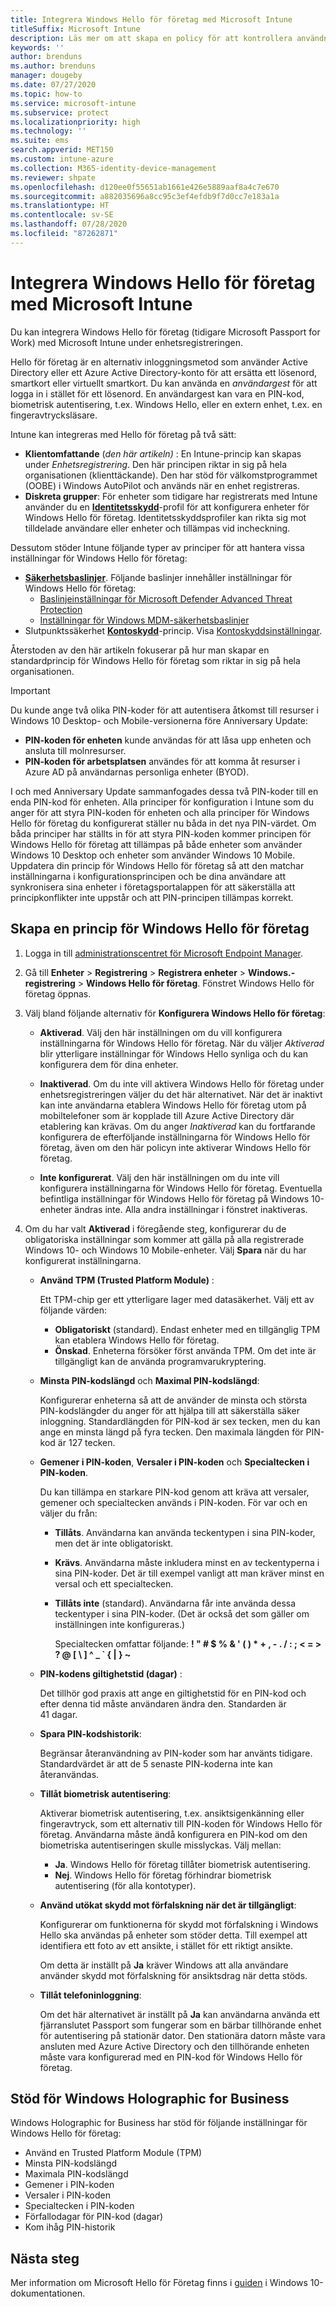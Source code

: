 ```yaml
---
title: Integrera Windows Hello för företag med Microsoft Intune
titleSuffix: Microsoft Intune
description: Läs mer om att skapa en policy för att kontrollera användningen av Windows Hello för företag på hanterade enheter under enhetsregistreringen.
keywords: ''
author: brenduns
ms.author: brenduns
manager: dougeby
ms.date: 07/27/2020
ms.topic: how-to
ms.service: microsoft-intune
ms.subservice: protect
ms.localizationpriority: high
ms.technology: ''
ms.suite: ems
search.appverid: MET150
ms.custom: intune-azure
ms.collection: M365-identity-device-management
ms.reviewer: shpate
ms.openlocfilehash: d120ee0f55651ab1661e426e5889aaf8a4c7e670
ms.sourcegitcommit: a882035696a8cc95c3ef4efdb9f7d0cc7e183a1a
ms.translationtype: HT
ms.contentlocale: sv-SE
ms.lasthandoff: 07/28/2020
ms.locfileid: "87262871"
---
```

# <a name="integrate-windows-hello-for-business-with-microsoft-intune"></a>Integrera Windows Hello för företag med Microsoft Intune  

Du kan integrera Windows Hello för företag (tidigare Microsoft Passport for Work) med Microsoft Intune under enhetsregistreringen.

Hello för företag är en alternativ inloggningsmetod som använder Active Directory eller ett Azure Active Directory-konto för att ersätta ett lösenord, smartkort eller virtuellt smartkort. Du kan använda en *användargest* för att logga in i stället för ett lösenord. En användargest kan vara en PIN-kod, biometrisk autentisering, t.ex. Windows Hello, eller en extern enhet, t.ex. en fingeravtrycksläsare.

Intune kan integreras med Hello för företag på två sätt:

- **Klientomfattande** (*den här artikeln)* : En Intune-princip kan skapas under *Enhetsregistrering*. Den här principen riktar in sig på hela organisationen (klienttäckande). Den har stöd för välkomstprogrammet (OOBE) i Windows AutoPilot och används när en enhet registreras.
- **Diskreta grupper**: För enheter som tidigare har registrerats med Intune använder du en [**Identitetsskydd**](../protect/identity-protection-configure.md)-profil för att konfigurera enheter för Windows Hello för företag. Identitetsskyddsprofiler kan rikta sig mot tilldelade användare eller enheter och tillämpas vid incheckning.

Dessutom stöder Intune följande typer av principer för att hantera vissa inställningar för Windows Hello för företag:

- [**Säkerhetsbaslinjer**](../protect/security-baselines.md). Följande baslinjer innehåller inställningar för Windows Hello för företag:
  - [Baslinjeinställningar för Microsoft Defender Advanced Threat Protection](../protect/security-baseline-settings-defender-atp.md#windows-hello-for-business)
  - [Inställningar för Windows MDM-säkerhetsbaslinjer](../protect/security-baseline-settings-mdm-all.md#windows-hello-for-business)
- Slutpunktssäkerhet [**Kontoskydd**](../protect/endpoint-security-account-protection-policy.md)-princip. Visa [Kontoskyddsinställningar](../protect/endpoint-security-account-protection-profile-settings.md#account-protection).

Återstoden av den här artikeln fokuserar på hur man skapar en standardprincip för Windows Hello för företag som riktar in sig på hela organisationen.

> [!IMPORTANT]
> Du kunde ange två olika PIN-koder för att autentisera åtkomst till resurser i Windows 10 Desktop- och Mobile-versionerna före Anniversary Update:
>
> - **PIN-koden för enheten** kunde användas för att låsa upp enheten och ansluta till molnresurser.
> - **PIN-koden för arbetsplatsen** användes för att komma åt resurser i Azure AD på användarnas personliga enheter (BYOD).
> 
> I och med Anniversary Update sammanfogades dessa två PIN-koder till en enda PIN-kod för enheten.
> Alla principer för konfiguration i Intune som du anger för att styra PIN-koden för enheten och alla principer för Windows Hello för företag du konfigurerat ställer nu båda in det nya PIN-värdet.
> Om båda principer har ställts in för att styra PIN-koden kommer principen för Windows Hello för företag att tillämpas på både enheter som använder Windows 10 Desktop och enheter som använder Windows 10 Mobile.
> Uppdatera din princip för Windows Hello för företag så att den matchar inställningarna i konfigurationsprincipen och be dina användare att synkronisera sina enheter i företagsportalappen för att säkerställa att principkonflikter inte uppstår och att PIN-principen tillämpas korrekt.



## <a name="create-a-windows-hello-for-business-policy"></a>Skapa en princip för Windows Hello för företag

1. Logga in till [administrationscentret för Microsoft Endpoint Manager](https://go.microsoft.com/fwlink/?linkid=2109431).

2. Gå till **Enheter** >  **Registrering** > **Registrera enheter** > **Windows.-registrering** > **Windows Hello för företag**. Fönstret Windows Hello för företag öppnas.

3. Välj bland följande alternativ för **Konfigurera Windows Hello för företag**:

     - **Aktiverad**. Välj den här inställningen om du vill konfigurera inställningarna för Windows Hello för företag.  När du väljer *Aktiverad* blir ytterligare inställningar för Windows Hello synliga och du kan konfigurera dem för dina enheter.

    - **Inaktiverad**. Om du inte vill aktivera Windows Hello för företag under enhetsregistreringen väljer du det här alternativet. När det är inaktivt kan inte användarna etablera Windows Hello för företag utom på mobiltelefoner som är kopplade till Azure Active Directory där etablering kan krävas. Om du anger *Inaktiverad* kan du fortfarande konfigurera de efterföljande inställningarna för Windows Hello för företag, även om den här policyn inte aktiverar Windows Hello för företag.

    - **Inte konfigurerat**. Välj den här inställningen om du inte vill konfigurera inställningarna för Windows Hello för företag. Eventuella befintliga inställningar för Windows Hello för företag på Windows 10-enheter ändras inte. Alla andra inställningar i fönstret inaktiveras.

4. Om du har valt **Aktiverad** i föregående steg, konfigurerar du de obligatoriska inställningar som kommer att gälla på alla registrerade Windows 10- och Windows 10 Mobile-enheter. Välj **Spara** när du har konfigurerat inställningarna.

   - **Använd TPM (Trusted Platform Module)** :

     Ett TPM-chip ger ett ytterligare lager med datasäkerhet. Välj ett av följande värden:

     - **Obligatoriskt** (standard). Endast enheter med en tillgänglig TPM kan etablera Windows Hello för företag.
     - **Önskad**. Enheterna försöker först använda TPM. Om det inte är tillgängligt kan de använda programvarukryptering.

   - **Minsta PIN-kodslängd** och **Maximal PIN-kodslängd**:

     Konfigurerar enheterna så att de använder de minsta och största PIN-kodslängder du anger för att hjälpa till att säkerställa säker inloggning. Standardlängden för PIN-kod är sex tecken, men du kan ange en minsta längd på fyra tecken. Den maximala längden för PIN-kod är 127 tecken.

   - **Gemener i PIN-koden**, **Versaler i PIN-koden** och **Specialtecken i PIN-koden**.

     Du kan tillämpa en starkare PIN-kod genom att kräva att versaler, gemener och specialtecken används i PIN-koden. För var och en väljer du från:

     - **Tillåts**. Användarna kan använda teckentypen i sina PIN-koder, men det är inte obligatoriskt.

     - **Krävs**. Användarna måste inkludera minst en av teckentyperna i sina PIN-koder. Det är till exempel vanligt att man kräver minst en versal och ett specialtecken.

     - **Tillåts inte** (standard). Användarna får inte använda dessa teckentyper i sina PIN-koder. (Det är också det som gäller om inställningen inte konfigureras.)

       Specialtecken omfattar följande: **! " # $ % &amp; ' ( ) &#42; + , - . / : ; &lt; = &gt; ? @ [ \ ] ^ _ &#96; { &#124; } ~**

   - **PIN-kodens giltighetstid (dagar)** :

     Det tillhör god praxis att ange en giltighetstid för en PIN-kod och efter denna tid måste användaren ändra den. Standarden är 41 dagar.

   - **Spara PIN-kodshistorik**:

     Begränsar återanvändning av PIN-koder som har använts tidigare. Standardvärdet är att de 5 senaste PIN-koderna inte kan återanvändas.

   - **Tillåt biometrisk autentisering**:

     Aktiverar biometrisk autentisering, t.ex. ansiktsigenkänning eller fingeravtryck, som ett alternativ till PIN-koden för Windows Hello för företag. Användarna måste ändå konfigurera en PIN-kod om den biometriska autentiseringen skulle misslyckas. Välj mellan:

     - **Ja**. Windows Hello för företag tillåter biometrisk autentisering.
     - **Nej**. Windows Hello för företag förhindrar biometrisk autentisering (för alla kontotyper).

   - **Använd utökat skydd mot förfalskning när det är tillgängligt**:

     Konfigurerar om funktionerna för skydd mot förfalskning i Windows Hello ska användas på enheter som stöder detta. Till exempel att identifiera ett foto av ett ansikte, i stället för ett riktigt ansikte.

     Om detta är inställt på **Ja** kräver Windows att alla användare använder skydd mot förfalskning för ansiktsdrag när detta stöds.

   - **Tillåt telefoninloggning**:

     Om det här alternativet är inställt på **Ja** kan användarna använda ett fjärranslutet Passport som fungerar som en bärbar tillhörande enhet för autentisering på stationär dator. Den stationära datorn måste vara ansluten med Azure Active Directory och den tillhörande enheten måste vara konfigurerad med en PIN-kod för Windows Hello för företag.

## <a name="windows-holographic-for-business-support"></a>Stöd för Windows Holographic for Business

Windows Holographic for Business har stöd för följande inställningar för Windows Hello för företag:

- Använd en Trusted Platform Module (TPM)
- Minsta PIN-kodslängd
- Maximala PIN-kodslängd
- Gemener i PIN-koden
- Versaler i PIN-koden
- Specialtecken i PIN-koden
- Förfallodagar för PIN-kod (dagar)
- Kom ihåg PIN-historik

## <a name="next-steps"></a>Nästa steg

Mer information om Microsoft Hello för Företag finns i [guiden](https://technet.microsoft.com/library/mt589441.aspx) i Windows 10-dokumentationen.
